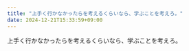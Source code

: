 ```yaml
---
title: "上手く行かなかったらを考えるくらいなら、学ぶことを考えろ。"
date: 2024-12-21T15:33:59+09:00
---
```

上手く行かなかったらを考えるくらいなら、学ぶことを考えろ。

